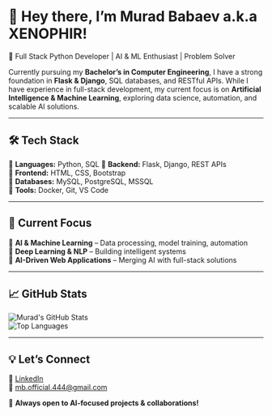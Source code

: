 # 👋 Hey there, I’m Murad Babaev a.k.a XENOPHIR!

🚀 Full Stack Python Developer | AI & ML Enthusiast | Problem Solver  

Currently pursuing my **Bachelor’s in Computer Engineering**, I have a strong foundation in **Flask & Django**, SQL databases, and RESTful APIs. While I have experience in full-stack development, my current focus is on **Artificial Intelligence & Machine Learning**, exploring data science, automation, and scalable AI solutions.  

---

## 🛠️ Tech Stack  
🔹 **Languages:** Python, SQL
🔹 **Backend:** Flask, Django, REST APIs  
🔹 **Frontend:** HTML, CSS, Bootstrap  
🔹 **Databases:** MySQL, PostgreSQL, MSSQL  
🔹 **Tools:** Docker, Git, VS Code  

---

## 🎯 Current Focus  
🔹 **AI & Machine Learning** – Data processing, model training, automation  
🔹 **Deep Learning & NLP** – Building intelligent systems  
🔹 **AI-Driven Web Applications** – Merging AI with full-stack solutions  

---

## 📈 GitHub Stats  
![Murad's GitHub Stats](https://github-readme-stats.vercel.app/api?username=your-github-username&show_icons=true&theme=tokyonight)  
![Top Languages](https://github-readme-stats.vercel.app/api/top-langs/?username=your-github-username&layout=compact&theme=tokyonight)  

---

## 💡 Let’s Connect  
💼 [LinkedIn](https://www.linkedin.com/in/mbabayev/)  
📧 mb.official.444@gmail.com 

🚀 **Always open to AI-focused projects & collaborations!**  

